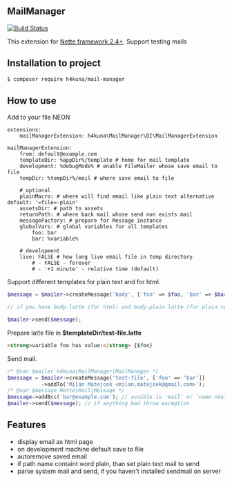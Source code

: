 MailManager
-----------
[![Build Status](https://travis-ci.org/h4kuna/mail-manager.svg?branch=master)](https://travis-ci.org/h4kuna/mail-manager)

This extension for [Nette framework 2.4+](http://nette.org/). Support testing mails

Installation to project
-----------------------
```sh
$ composer require h4kuna/mail-manager
```

How to use
----------
Add to your file NEON
```
extensions:
    mailManagerExtension: h4kuna\MailManager\DI\MailManagerExtension

mailManagerExtension:
    from: default@example.com
    templateDir: %appDir%/template # home for mail template
    development: %debugMode% # enable FileMailer whose save email to file
    tempDir: %tempDir%/mail # where save email to file
    
    # optional
	plainMacro: # where will find email like plain text alternative default: '=file=-plain'
    assetsDir: # path to assets
    returnPath: # where back mail whose send non exists mail
    messageFactory: # prepare for Message instance
	globalVars: # global variables for all templates
		foo: bar
		bar: %variable%

    # development    
    live: FALSE # how long live email file in temp directory
        # - FALSE - forever
        # - '+1 minute' - relative time (default)
```

Support different templates for plain text and for html.
```php
$message = $mailer->createMessage('body', ['foo' => $foo, 'bar' => $bar]);

// if you have body.latte (for html) and body-plain.latte (for plain text) in same directory, then is used. And bind variables onetime.

$mailer->send($message);
```

Prepare latte file in **$templateDir/test-file.latte**
```html
<strong>variable foo has value:</strong> {$foo}
```

Send mail.
```php
/* @var $mailer h4kuna\MailManager\MailManager */
$message = $mailer->createMessage('test-file', ['foo' => 'bar'])
           ->addTo('Milan Matejcek <milan.matejcek@gmail.com>');
/* @var $message Nette\Mail\Message */
$message->addBcc('bar@example.com'); // avaible is 'mail' or 'name <mail>'
$mailer->send($message); // if anything bad throw exception
```

Features
--------
- display email as html page
- on development machine default save to file
- autoremove saved email
- if path name containt word plain, than set plain text mail to send
- parse system mail and send, if you haven't installed sendmail on server

